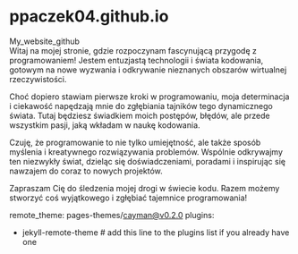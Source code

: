 # ppaczek04.github.io


My_website_github    
Witaj na mojej stronie, gdzie rozpoczynam fascynującą przygodę z programowaniem! Jestem entuzjastą technologii i świata kodowania, gotowym na nowe wyzwania i odkrywanie nieznanych obszarów wirtualnej rzeczywistości.

Choć dopiero stawiam pierwsze kroki w programowaniu, moja determinacja i ciekawość napędzają mnie do zgłębiania tajników tego dynamicznego świata. Tutaj będziesz świadkiem moich postępów, błędów, ale przede wszystkim pasji, jaką wkładam w naukę kodowania.

Czuję, że programowanie to nie tylko umiejętność, ale także sposób myślenia i kreatywnego rozwiązywania problemów. Wspólnie odkrywajmy ten niezwykły świat, dzieląc się doświadczeniami, poradami i inspirując się nawzajem do coraz to nowych projektów.

Zapraszam Cię do śledzenia mojej drogi w świecie kodu. Razem możemy stworzyć coś wyjątkowego i zgłębiać tajemnice programowania!

remote_theme: pages-themes/cayman@v0.2.0
plugins:
- jekyll-remote-theme # add this line to the plugins list if you already have one
